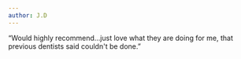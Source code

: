 ```yaml
---
author: J.D
---
```


&ldquo;Would highly recommend...just love what they are doing for me, that previous dentists said couldn't be done.&rdquo;
